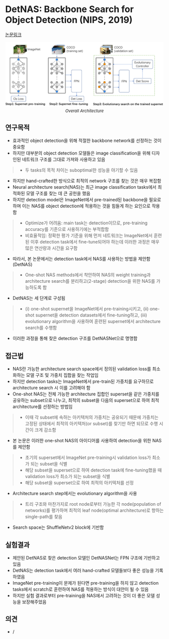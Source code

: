 # DetNAS: Backbone Search for Object Detection (NIPS, 2019)

[논문링크](https://proceedings.neurips.cc/paper_files/paper/2019/hash/228b25587479f2fc7570428e8bcbabdc-Abstract.html)

<p align="center">
    <img width="700" alt='fig1' src="./img/02_49_01.png?raw=true"></br>
    <em><font size=2>Overall Architecture</font></em>
</p>

## 연구목적
- 효과적인 object detection을 위해 적절한 backbone network를 선정하는 것이 중요함
- 하지만 대부분의 object detection 모델들은 image classification을 위해 디자인된 네트워크 구조를 그대로 가져와 사용하고 있음
> - 두 tasks의 목적 차이는 suboptimal한 성능을 야기할 수 있음
- 하지만 hand-crafted한 방식으로 최적의 network 구조를 찾는 것은 매우 복잡함
- Neural architecture search(NAS)는 최근 image classification tasks에서 최적화된 모델 구조를 찾는 데 큰 공헌을 했음
- 하지만 detection model은 ImageNet에서 pre-trained된 backbone을 필요로 하며 이는 NAS를 object detection에 적용하는 것을 힘들게 하는 요인으로 작용함
> - Optimize가 어려움: main task는 detection이므로, pre-training accuracy를 기준으로 사용하기에는 부적합함
> - 비효율적임: 정확한 평가 기준을 위해 먼저 네트워크는 ImageNet에서 훈련된 이후 detection task에서 fine-tune되어야 하는데 이러한 과정은 매우 많은 연산량과 시간을 요구함
- 따라서, 본 논문에서는 detection task에서 NAS를 사용하는 방법을 제안함 (DetNAS)
> - One-shot NAS methods에서 착안하여 NAS의 weight training과 architecture search를 분리하고(2-stage) detection을 위한 NAS를 가능하도록 함
- DetNAS는 세 단계로 구성됨
> - (i) one-shot supernet을 ImageNet에서 pre-training시키고, (ii) one-shot supernet을 detection datasets에서 fine-tuning하고, (iii) evolutionary algorithm을 사용하여 훈련된 supernet에서 architecture search를 수행함
- 이러한 과정을 통해 찾은 detection 구조를 DetNASNet으로 명명함

## 접근법
- NAS란 가능한 architecture search space에서 정의된 validation loss를 최소화하는 모델 구조 및 가중치 집합을 찾는 작업임
- 하지만 detection tasks는 ImageNet에서 pre-train된 가중치를 요구하므로 architecture search 시 이를 고려해야 함
- One-shot NAS는 전체 가능한 architecture 집합인 superset을 같은 가중치를 공유하는 subset으로 나누고, 최적의 subset을 다음의 superset으로 하여 최적 architecture를 선정하는 방법임
> - 이때 각 subset에 속하는 아키텍처의 가중치는 공유되기 때문에 가중치는 고정된 상태에서 최적의 아키텍처(or subset)를 찾기만 하면 되므로 수행 시간이 크게 감소함
- 본 논문은 이러한 one-shot NAS의 아이디어를 사용하여 detection을 위한 NAS를 제안함
> - 초기의 superset에서 ImageNet pre-training시 validation loss가 최소가 되는 subset을 식별
> - 해당 subset을 superset으로 하여 detection task에 fine-tuning했을 때 validation loss가 최소가 되는 subset을 식별
> - 해당 subset을 superset으로 하여 최적의 아키텍처를 선정
- Architecture search step에서는 evolutionary algorithm을 사용
> - 트리 구조와 마찬가지로 root node로부터 가능한 각 node(population of networks)를 평가하며 최적의 leaf node(optimal architecture)로 향하는 single-path를 찾음
- Search space는 ShuffleNetv2 block에 기반함

## 실험결과
- 제안된 DetNAS로 찾은 detection 모델인 DetNASNet는 FPN 구조에 기반하고 있음
- DetNAS는 detection task에서 여러 hand-crafted 모델들보다 좋은 성능을 기록하였음
- ImageNet pre-training이 문제가 된다면 pre-training을 하지 않고 detection tasks에서 scratch로 훈련하여 NAS를 적용하는 방식이 대안이 될 수 있음
- 하지만 실험 결과로부터 pre-training을 NAS에서 고려하는 것이 더 좋은 모델 성능을 보장해주었음

## 의견
- / 